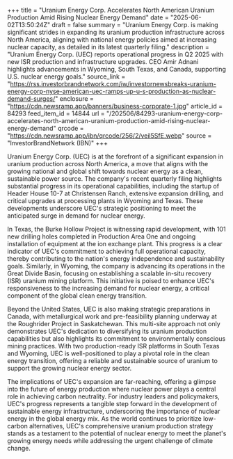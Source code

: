 +++
title = "Uranium Energy Corp. Accelerates North American Uranium Production Amid Rising Nuclear Energy Demand"
date = "2025-06-02T13:50:24Z"
draft = false
summary = "Uranium Energy Corp. is making significant strides in expanding its uranium production infrastructure across North America, aligning with national energy policies aimed at increasing nuclear capacity, as detailed in its latest quarterly filing."
description = "Uranium Energy Corp. (UEC) reports operational progress in Q2 2025 with new ISR production and infrastructure upgrades. CEO Amir Adnani highlights advancements in Wyoming, South Texas, and Canada, supporting U.S. nuclear energy goals."
source_link = "https://rss.investorbrandnetwork.com/iw/investornewsbreaks-uranium-energy-corp-nyse-american-uec-ramps-up-u-s-production-as-nuclear-demand-surges/"
enclosure = "https://cdn.newsramp.app/banners/business-corporate-1.jpg"
article_id = 84293
feed_item_id = 14844
url = "/202506/84293-uranium-energy-corp-accelerates-north-american-uranium-production-amid-rising-nuclear-energy-demand"
qrcode = "https://cdn.newsramp.app/ibn/qrcode/256/2/veil5SfE.webp"
source = "InvestorBrandNetwork (IBN)"
+++

<p>Uranium Energy Corp. (UEC) is at the forefront of a significant expansion in uranium production across North America, a move that aligns with the growing national and global shift towards nuclear energy as a clean, sustainable power source. The company's recent quarterly filing highlights substantial progress in its operational capabilities, including the startup of Header House 10-7 at Christensen Ranch, extensive expansion drilling, and critical upgrades at processing plants in Wyoming and Texas. These developments underscore UEC's strategic positioning to meet the anticipated surge in demand for nuclear energy.</p><p>In Texas, the Burke Hollow Project is witnessing rapid development, with 101 new drilling holes completed in Production Area One and ongoing installation of equipment at the ion exchange plant. This progress is a clear indicator of UEC's commitment to achieving full operational capacity, thereby contributing to the nation's energy independence and sustainability goals. Similarly, in Wyoming, the company is advancing its operations in the Great Divide Basin, focusing on establishing a scalable in-situ recovery (ISR) uranium mining platform. This initiative is poised to enhance UEC's responsiveness to the increasing demand for nuclear energy, a critical component of the global clean energy transition.</p><p>Beyond the United States, UEC is also making strategic preparations in Canada, with metallurgical work and pre-feasibility planning underway at the Roughrider Project in Saskatchewan. This multi-site approach not only demonstrates UEC's dedication to diversifying its uranium production capabilities but also highlights its commitment to environmentally conscious mining practices. With two production-ready ISR platforms in South Texas and Wyoming, UEC is well-positioned to play a pivotal role in the clean energy transition, offering a reliable and sustainable source of uranium to support the growing nuclear energy sector.</p><p>The implications of UEC's expansion are far-reaching, offering a glimpse into the future of energy production where nuclear power plays a central role in achieving carbon neutrality. For industry leaders and policymakers, UEC's progress represents a tangible step forward in the development of sustainable energy infrastructure, underscoring the importance of nuclear energy in the global energy mix. As the world continues to prioritize low-carbon alternatives, UEC's comprehensive uranium production strategy stands as a testament to the potential of nuclear energy to meet the planet's growing energy needs while addressing the urgent challenge of climate change.</p>
